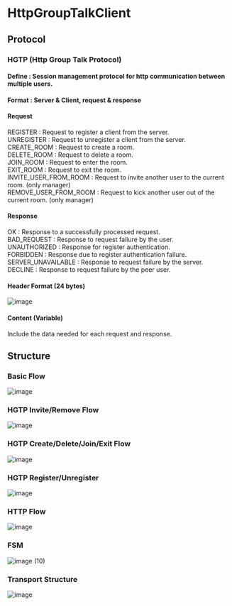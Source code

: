 # HttpGroupTalkClient

## Protocol
### HGTP (Http Group Talk Protocol)
#### Define : Session management protocol for http communication between multiple users.
#### Format : Server & Client, request & response
#### Request
REGISTER : Request to register a client from the server.<br>
UNREGISTER : Request to unregister a client from the server.<br>
CREATE_ROOM : Request to create a room.<br>
DELETE_ROOM : Request to delete a room.<br>
JOIN_ROOM : Request to enter the room.<br>
EXIT_ROOM : Request to exit the room.<br>
INVITE_USER_FROM_ROOM : Request to invite another user to the current room. (only manager)<br>
REMOVE_USER_FROM_ROOM : Request to kick another user out of the current room. (only manager)<br>
#### Response
OK : Response to a successfully processed request.<br>
BAD_REQUEST : Response to request failure by the user.<br>
UNAUTHORIZED : Response for register authentication.<br>
FORBIDDEN : Response due to register authentication failure.<br>
SERVER_UNAVAILABLE : Response to request failure by the server.<br>
DECLINE : Response to request failure by the peer user.<br>

#### Header Format (24 bytes)
![image](https://user-images.githubusercontent.com/58906637/149041844-be3f4340-9d65-47fa-8486-e2751aeb9db7.png)
#### Content (Variable)
Include the data needed for each request and response.
## Structure
### Basic Flow
![image](https://user-images.githubusercontent.com/58906637/148345567-485d7f5c-7715-4e30-b910-41c0aab6182b.png)

### HGTP Invite/Remove Flow
![image](https://user-images.githubusercontent.com/58906637/148345677-048b3f75-f7b9-4018-ba14-e84d72c80117.png)

### HGTP Create/Delete/Join/Exit Flow
![image](https://user-images.githubusercontent.com/58906637/148345916-181046da-dfa8-41eb-a675-ab8af7ca05e0.png)

### HGTP Register/Unregister
![image](https://user-images.githubusercontent.com/58906637/148346095-abf9f359-c80c-4877-a3b7-7b9b1fde7563.png)

### HTTP Flow
![image](https://user-images.githubusercontent.com/58906637/148345776-9dfa9e0b-b581-4e55-ab47-8a8b20da1ea6.png)

### FSM
![image (10)](https://user-images.githubusercontent.com/58906637/148345400-60f57df3-ee3c-477d-a240-f1f7c1319f06.png)

### Transport Structure
![image](https://user-images.githubusercontent.com/58906637/148347521-3cec8725-988f-4480-904c-552bd440379f.png)